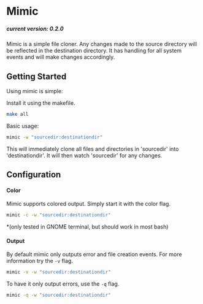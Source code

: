 # Mimic

##### current version: 0.2.0

Mimic is a simple file cloner. Any changes made to the source directory will be reflected in the destination directory. It has
handling for all system events and will make changes accordingly.

## Getting Started

Using mimic is simple:

Install it using the makefile.
```bash
make all
```

Basic usage:
```bash
mimic -w "sourcedir:destinationdir"
```
This will immediately clone all files and directories in 'sourcedir' into 'destinationdir'. It will then watch 'sourcedir' for any
changes.

## Configuration

#### Color

Mimic supports colored output. Simply start it with the color flag.
```bash
mimic -c -w "sourcedir:destinationdir"
```
*(only tested in GNOME terminal, but should work in most bash)

#### Output

By default mimic only outputs error and file creation events. For more information try the ```-v``` flag.
```bash
mimic -v -w "sourcedir:destinationdir"
```

To have it only output errors, use the ```-q``` flag.
```bash
mimic -q -w "sourcedir:destinationdir"
````

